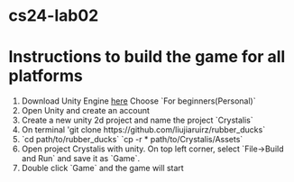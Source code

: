 # cs24-lab02
<h1>Instructions to build the game for all platforms</h1>
<ol>
   <li>Download Unity Engine <a href="https://store.unity.com/?_ga=2.255587848.1879503588.1559359244-2090126118.1559359244">here</a>
      Choose `For beginners(Personal)`</li>
   <li>Open Unity and create an account</li>
   <li>Create a new unity 2d project and name the project `Crystalis`</li>
   <li> On terminal
  'git clone https://github.com/liujiaruirz/rubber_ducks`</li>
   <li>`cd path/to/rubber_ducks` 
   `cp -r * path/to/Crystalis/Assets`</li>
   <li>Open project Crystalis with unity. On top left corner, select `File->Build and Run` and save it as `Game`.</li>
   <li>Double click `Game` and the game will start</li>
</ol>
